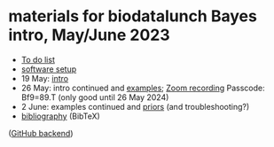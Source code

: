 # materials for biodatalunch Bayes intro, May/June 2023

* [To do list](https://github.com/bbolker/bbmisc/blob/master/bayes/TODO.md)
* [software setup](setup.html)
* 19 May: [intro](intro.html)
* 26 May: intro continued and [examples](examples.html); [Zoom recording](https://mcmaster.zoom.us/rec/share/G1qLoryPT4_YNjLYsIYMmvkh_DATht_cdgtucZdOWwDRBx6QMnXerYEGgbVnM_tW.4Du0tFeShwYRSh52?startTime=1685118921000) Passcode: Bf9=89.T (only good until 26 May 2024)
* 2 June: examples continued and [priors](priors.html) (and troubleshooting?)
* [bibliography](bayes.bib) (BibTeX)

([GitHub backend](https://github.com/bbolker/bbmisc/tree/master/bayes))
